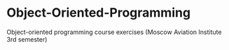 # Object-Oriented-Programming
Object-oriented programming course exercises (Moscow Aviation Institute 3rd semester)
